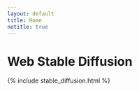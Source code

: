 ```yaml
---
layout: default
title: Home
notitle: true
---
```


# Web Stable Diffusion

{% include stable_diffusion.html %}

